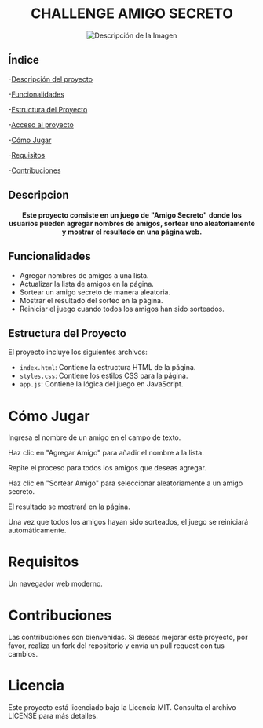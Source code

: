 <h1 align="center"> CHALLENGE AMIGO SECRETO </h1>

<p align="center">
  <img src="https://github.com/user-attachments/assets/03e03204-c9b8-4bd8-bdff-6ab0ea480fc7" alt="Descripción de la Imagen">
</p>

## Índice

-[Descripción del proyecto](##Descripcion)

-[Funcionalidades](#funcionalidades)

-[Estructura del Proyecto](#EstructuradelProyecto)

-[Acceso al proyecto](#acceso-proyecto)

-[Cómo Jugar](#CómoJugar)

-[Requisitos](#Requisitos)

-[Contribuciones](#Contribuciones)

## Descripcion
<h4 align="center">
Este proyecto consiste en un juego de "Amigo Secreto" donde los usuarios pueden agregar nombres de amigos, sortear uno aleatoriamente y mostrar el resultado en una página web.

  ## Funcionalidades

- Agregar nombres de amigos a una lista.
- Actualizar la lista de amigos en la página.
- Sortear un amigo secreto de manera aleatoria.
- Mostrar el resultado del sorteo en la página.
- Reiniciar el juego cuando todos los amigos han sido sorteados.

## Estructura del Proyecto

El proyecto incluye los siguientes archivos:

- `index.html`: Contiene la estructura HTML de la página.
- `styles.css`: Contiene los estilos CSS para la página.
- `app.js`: Contiene la lógica del juego en JavaScript.

# Cómo Jugar
Ingresa el nombre de un amigo en el campo de texto.

Haz clic en "Agregar Amigo" para añadir el nombre a la lista.

Repite el proceso para todos los amigos que deseas agregar.

Haz clic en "Sortear Amigo" para seleccionar aleatoriamente a un amigo secreto.

El resultado se mostrará en la página.

Una vez que todos los amigos hayan sido sorteados, el juego se reiniciará automáticamente.

# Requisitos
Un navegador web moderno.

# Contribuciones
Las contribuciones son bienvenidas. Si deseas mejorar este proyecto, por favor, realiza un fork del repositorio y envía un pull request con tus cambios.

# Licencia
Este proyecto está licenciado bajo la Licencia MIT. Consulta el archivo LICENSE para más detalles.
</h4>
